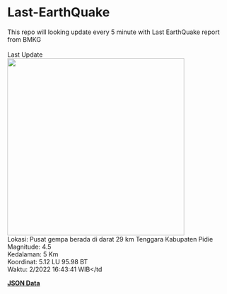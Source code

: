 # Last-EarthQuake
This repo will looking update every 5 minute with Last EarthQuake report from BMKG
<br>
<br>
Last Update
<br>
<img src="https://ews.bmkg.go.id/TEWS/data/20221210164341.mmi.jpg" width="400"/>
<br>
Lokasi: Pusat gempa berada di darat 29 km Tenggara Kabupaten Pidie <br>
Magnitude: 4.5 <br>
Kedalaman: 5 Km <br>
Koordinat: 5.12 LU 95.98 BT <br>
Waktu: 2/2022 16:43:41 WIB</td <br>

<a href="./data/data.json">**JSON Data**</a>
